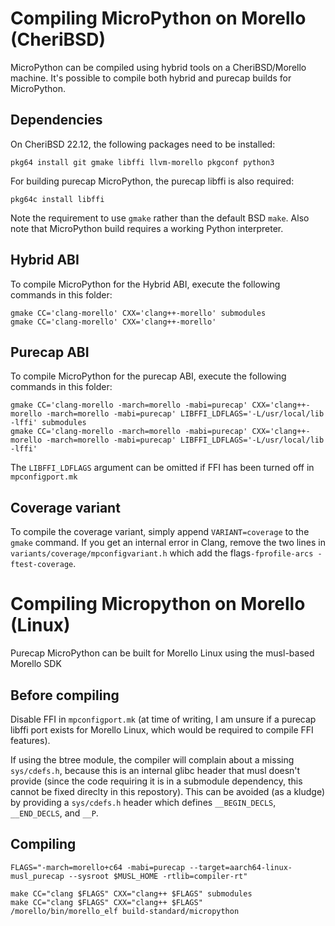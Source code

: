 # Compiling MicroPython on Morello (CheriBSD)

MicroPython can be compiled using hybrid tools on a CheriBSD/Morello machine.
It's possible to compile both hybrid and purecap builds for MicroPython.

## Dependencies

On CheriBSD 22.12, the following packages need to be installed:

```
pkg64 install git gmake libffi llvm-morello pkgconf python3
```

For building purecap MicroPython, the purecap libffi is also required:

```
pkg64c install libffi
```

Note the requirement to use `gmake` rather than the default BSD `make`.
Also note that MicroPython build requires a working Python interpreter.

## Hybrid ABI

To compile MicroPython for the Hybrid ABI, execute the following commands in this folder:

```
gmake CC='clang-morello' CXX='clang++-morello' submodules
gmake CC='clang-morello' CXX='clang++-morello'
```

## Purecap ABI

To compile MicroPython for the purecap ABI, execute the following commands in this folder:

```
gmake CC='clang-morello -march=morello -mabi=purecap' CXX='clang++-morello -march=morello -mabi=purecap' LIBFFI_LDFLAGS='-L/usr/local/lib -lffi' submodules
gmake CC='clang-morello -march=morello -mabi=purecap' CXX='clang++-morello -march=morello -mabi=purecap' LIBFFI_LDFLAGS='-L/usr/local/lib -lffi'
```

The `LIBFFI_LDFLAGS` argument can be omitted if FFI has been turned off in `mpconfigport.mk` 

## Coverage variant

To compile the coverage variant, simply append `VARIANT=coverage` to the `gmake` command.
If you get an internal error in Clang, remove the two lines in
`variants/coverage/mpconfigvariant.h` which add the flags`-fprofile-arcs -ftest-coverage`.

# Compiling Micropython on Morello (Linux)

Purecap MicroPython can be built for Morello Linux using the musl-based Morello SDK

## Before compiling

Disable FFI in `mpconfigport.mk` (at time of writing, I am unsure if a purecap libffi port exists for Morello Linux, which would be required to compile FFI features).

If using the btree module, the compiler will complain about a missing `sys/cdefs.h`, because this is an internal glibc header that musl doesn't provide (since the code requiring it is in a submodule dependency, this cannot be fixed direclty in this repostory). This can be avoided (as a kludge) by providing a `sys/cdefs.h` header which defines `__BEGIN_DECLS`, `__END_DECLS`, and `__P`.

## Compiling

```
FLAGS="-march=morello+c64 -mabi=purecap --target=aarch64-linux-musl_purecap --sysroot $MUSL_HOME -rtlib=compiler-rt"

make CC="clang $FLAGS" CXX="clang++ $FLAGS" submodules
make CC="clang $FLAGS" CXX="clang++ $FLAGS"
/morello/bin/morello_elf build-standard/micropython
```


